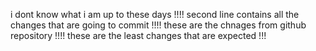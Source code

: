 i dont know what i am up to these days !!!!
second line contains all the changes that are going to commit !!!!
these are the chnages from github repository !!!! these are the least changes that are expected !!!
